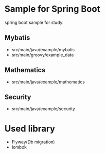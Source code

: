 # Sample for Spring Boot
spring boot sample for study.

## Mybatis
- src/main/java/example/mybatis
- src/main/groovy/example_data

## Mathematics
- src/main/java/example/mathematics

## Security
- src/main/java/example/security

# Used library
- Flyway(Db migration)
- lombok